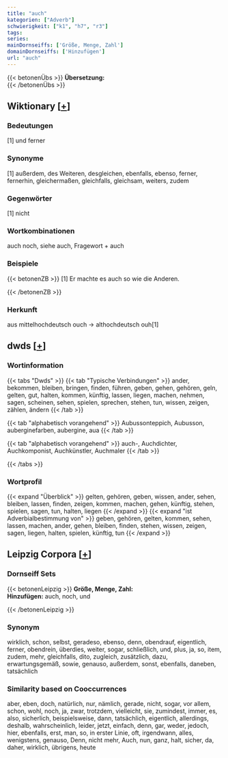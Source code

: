 ```yaml
---
title: "auch"
kategorien: ["Adverb"]
schwierigkeit: ["k1", "h7", "r3"]
tags:
series:
mainDornseiffs: ['Größe, Menge, Zahl']
domainDornseiffs: ['Hinzufügen']
url: "auch"
---
```


{{< betonenÜbs >}}
**Übersetzung:**  
{{< /betonenÜbs >}}

## Wiktionary [[+](https://de.wiktionary.org/wiki/auch)]

### Bedeutungen
[1] und ferner  

### Synonyme
[1] außerdem, des Weiteren, desgleichen, ebenfalls, ebenso, ferner, fernerhin, gleichermaßen, gleichfalls, gleichsam, weiters, zudem  

### Gegenwörter
[1] nicht  

### Wortkombinationen
auch noch, siehe auch, Fragewort + auch  

### Beispiele
{{< betonenZB >}}
[1] Er machte es auch so wie die Anderen.  

{{< /betonenZB >}}
### Herkunft
aus mittelhochdeutsch ouch -> althochdeutsch ouh[1]  



## dwds [[+](https://www.dwds.de/wb/auch)]

### Wortinformation
{{< tabs "Dwds" >}}
{{< tab "Typische Verbindungen" >}}
ander, bekommen, bleiben, bringen, finden, führen, geben, gehen, gehören, geln, gelten, gut, halten, kommen, künftig, lassen, liegen, machen, nehmen, sagen, scheinen, sehen, spielen, sprechen, stehen, tun, wissen, zeigen, zählen, ändern
{{< /tab >}}

{{< tab "alphabetisch vorangehend" >}}
Aubussonteppich, Aubusson, auberginefarben, aubergine, aua
{{< /tab >}}

{{< tab "alphabetisch vorangehend" >}}
auch-, Auchdichter, Auchkomponist, Auchkünstler, Auchmaler
{{< /tab >}}

{{< /tabs >}}

### Wortprofil
{{< expand "Überblick" >}} gelten, gehören, geben, wissen, ander, sehen, bleiben, lassen, finden, zeigen, kommen, machen, gehen, künftig, stehen, spielen, sagen, tun, halten, liegen {{< /expand >}}
{{< expand "ist Adverbialbestimmung von" >}} geben, gehören, gelten, kommen, sehen, lassen, machen, ander, gehen, bleiben, finden, stehen, wissen, zeigen, sagen, liegen, halten, spielen, künftig, tun {{< /expand >}}

## Leipzig Corpora [[+](https://corpora.uni-leipzig.de/en/res?word=auch&corpusId=deu_newscrawl-public_2018)]

### Dornseiff Sets
{{< betonenLeipzig >}}
**Größe, Menge, Zahl:**  
**Hinzufügen:** auch, noch, und  

{{< /betonenLeipzig >}}

### Synonym
wirklich, schon, selbst, geradeso, ebenso, denn, obendrauf, eigentlich, ferner, obendrein, überdies, weiter, sogar, schließlich, und, plus, ja, so, item, zudem, mehr, gleichfalls, dito, zugleich, zusätzlich, dazu, erwartungsgemäß, sowie, genauso, außerdem, sonst, ebenfalls, daneben, tatsächlich


### Similarity based on Cooccurrences
aber, eben, doch, natürlich, nur, nämlich, gerade, nicht, sogar, vor allem, schon, wohl, noch, ja, zwar, trotzdem, vielleicht, sie, zumindest, immer, es, also, sicherlich, beispielsweise, dann, tatsächlich, eigentlich, allerdings, deshalb, wahrscheinlich, leider, jetzt, einfach, denn, gar, weder, jedoch, hier, ebenfalls, erst, man, so, in erster Linie, oft, irgendwann, alles, wenigstens, genauso, Denn, nicht mehr, Auch, nun, ganz, halt, sicher, da, daher, wirklich, übrigens, heute

